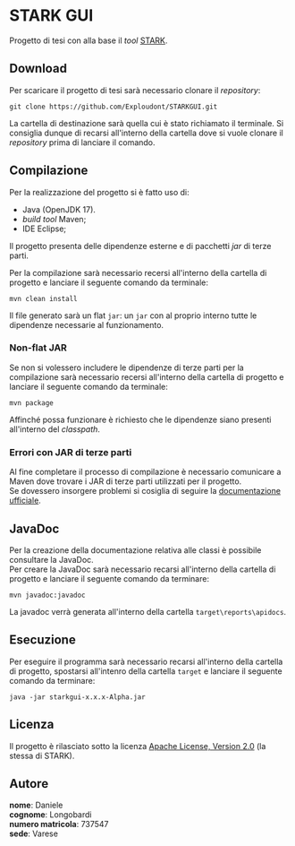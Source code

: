 # STARK GUI

Progetto di tesi con alla base il _tool_ [STARK](https://github.com/quasylab/jspear).



## Download

Per scaricare il progetto di tesi sarà necessario clonare il _repository_:

``` Shell
git clone https://github.com/Exploudont/STARKGUI.git
```

La cartella di destinazione sarà quella cui è stato richiamato il terminale. Si consiglia dunque di recarsi all'interno della cartella dove si vuole clonare il _repository_ prima di lanciare il comando.



## Compilazione

Per la realizzazione del progetto si è fatto uso di:
- Java (OpenJDK 17).
- _build_ _tool_ Maven;
- IDE Eclipse;

Il progetto presenta delle dipendenze esterne e di pacchetti _jar_ di terze parti.

Per la compilazione sarà necessario recersi all'interno della cartella di progetto e lanciare il seguente comando da terminale:

``` Shell
mvn clean install
```

Il file generato sarà un flat `jar`: un `jar` con al proprio interno tutte le dipendenze necessarie al funzionamento.


### Non-flat JAR

Se non si volessero includere le dipendenze di terze parti per la compilazione sarà necessario recersi all'interno della cartella di progetto e lanciare il seguente comando da terminale:
``` Shell
mvn package
```

Affinché possa funzionare è richiesto che le dipendenze siano presenti all'interno del _classpath_.


### Errori con JAR di terze parti

Al fine completare il processo di compilazione è necessario comunicare a Maven dove trovare i JAR di terze parti utilizzati per il progetto.  
Se dovessero insorgere problemi si cosiglia di seguire la [documentazione ufficiale](https://maven.apache.org/guides/mini/guide-3rd-party-jars-local.html).



## JavaDoc

Per la creazione della documentazione relativa alle classi è possibile consultare la JavaDoc.  
Per creare la JavaDoc sarà necessario recarsi all'interno della cartella di progetto e lanciare il seguente comando da terminare:

``` Shell
mvn javadoc:javadoc
```

La javadoc verrà generata all'interno della cartella `target\reports\apidocs`.



## Esecuzione

Per eseguire il programma sarà necessario recarsi all'interno della cartella di progetto, spostarsi all'intenro della cartella `target` e lanciare il seguente comando da terminare:

``` Shell
java -jar starkgui-x.x.x-Alpha.jar
```



## Licenza
Il progetto è rilasciato sotto la licenza [Apache License, Version 2.0](http://www.apache.org/licenses/LICENSE-2.0.txt) (la stessa di STARK).



## Autore
**nome**: Daniele  
**cognome**: Longobardi  
**numero matricola**: 737547  
**sede**: Varese  
